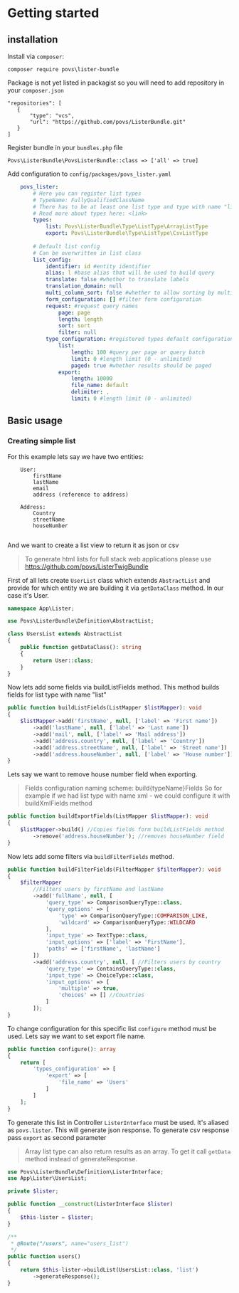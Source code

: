# Getting started

## installation

Install via `composer`:

```
composer require povs\lister-bundle
```

Package is not yet listed in packagist so you will need to add repository in your `composer.json`

```
"repositories": [
   {
       "type": "vcs",
       "url": "https://github.com/povs/ListerBundle.git"
   }
]
```

Register bundle in your `bundles.php` file

```
Povs\ListerBundle\PovsListerBundle::class => ['all' => true]
```

Add configuration to `config/packages/povs_lister.yaml`

``` yaml
    povs_lister:
        # Here you can register list types
        # TypeName: FullyQualifiedClassName
        # There has to be at least one list type and type with name "list" is required
        # Read more about types here: <link> 
        types:
            list: Povs\ListerBundle\Type\ListType\ArrayListType
            export: Povs\ListerBundle\Type\ListType\CsvListType
    
        # Default list config
        # Can be overwritten in list class
        list_config:
            identifier: id #entity identifier
            alias: l #base alias that will be used to build query
            translate: false #whether to translate labels
            translation_domain: null
            multi_column_sort: false #whether to allow sorting by multiple columns
            form_configuration: [] #filter form configuration
            request: #request query names
                page: page 
                length: length
                sort: sort
                filter: null
            type_configuration: #registered types default configuration
                list:
                    length: 100 #query per page or query batch
                    limit: 0 #length limit (0 - unlimited)
                    paged: true #whether results should be paged
                export:
                    length: 10000
                    file_name: default
                    delimiter: ,
                    limit: 0 #length limit (0 - unlimited)
```

## Basic usage

### Creating simple list

For this example lets say we have two entities:

```
    User:
        firstName
        lastName
        email
        address (reference to address)

    Address:
        Country        
        streetName
        houseNumber
        
```

And we want to create a list view to return it as json or csv

> To generate html lists for full stack web applications please use https://github.com/povs/ListerTwigBundle

First of all lets create `UserList` class which extends `AbstractList` and provide for which entity we are building it via `getDataClass` method. In our case it's User.
``` php
namespace App\Lister;

use Povs\ListerBundle\Definition\AbstractList;

class UsersList extends AbstractList
{
    public function getDataClass(): string
    {
        return User::class;
    }
}
```

Now lets add some fields via buildListFields method. 
This method builds fields for list type with name "list"

``` php
public function buildListFields(ListMapper $listMapper): void
{
    $listMapper->add('firstName', null, ['label' => 'First name'])
        ->add('lastName', null, ['label' => 'Last name'])
        ->add('mail', null, ['label' => 'Mail address'])
        ->add('address.country', null, ['label' => 'Country'])
        ->add('address.streetName', null, ['label' => 'Street name'])
        ->add('address.houseNumber', null, ['label' => 'House number']);
}
```

Lets say we want to remove house number field when exporting.

> Fields configuration naming scheme: build{typeName}Fields
> So for example if we had list type with name xml - we could configure it with buildXmlFields method 

``` php
public function buildExportFields(ListMapper $listMapper): void
{
    $listMapper->build() //Copies fields form buildListFields method
        ->remove('address.houseNumber'); //removes houseNumber field
}
```

Now lets add some filters via `buildFilterFields` method.

``` php
public function buildFilterFields(FilterMapper $filterMapper): void
{
    $filterMapper
        //Filters users by firstName and lastName
        ->add('fullName', null, [
            'query_type' => ComparisonQueryType::class,
            'query_options' => [
                'type' => ComparisonQueryType::COMPARISON_LIKE,
                'wildcard' => ComparisonQueryType::WILDCARD
            ],
            'input_type' => TextType::class,
            'input_options' => ['label' => 'FirstName'],
            'paths' => ['firstName', 'lastName']
        ])
        ->add('address.country', null, [ //Filters users by country
            'query_type' => ContainsQueryType::class,
            'input_type' => ChoiceType::class,
            'input_options' => [
                'multiple' => true,
                'choices' => [] //Countries
            ]
        ]);
}
```

To change configuration for this specific list `configure` method must be used.
Lets say we want to set export file name.

``` php 
public function configure(): array
{
    return [
        'types_configuration' => [
            'export' => [
                'file_name' => 'Users'
            ]
        ]
    ];
}
```

To generate this list in Controller `ListerInterface` must be used. It's aliased as `povs.lister`.
This will generate json response. To generate csv response pass `export` as second parameter

> Array list type can also return results as an array. To get it call `getData` method instead of generateResponse. 

``` php 
use Povs\ListerBundle\Definition\ListerInterface;
use App\Lister\UsersList;

private $lister;

public function __construct(ListerInterface $lister) 
{
    $this-lister = $lister;
}

/**
 * @Route("/users", name="users_list")
 */
public function users()
{
    return $this-lister->buildList(UsersList::class, 'list')
        ->generateResponse();
}
```